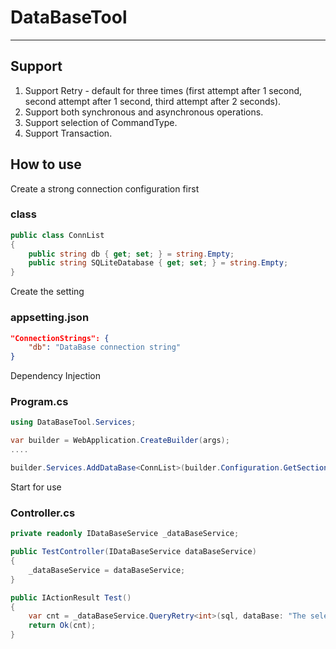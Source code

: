# DataBaseTool

-------------
## Support
1. Support Retry - default for three times (first attempt after 1 second, second attempt after 1 second, third attempt after 2 seconds).
1. Support both synchronous and asynchronous operations.
1. Support selection of CommandType.
1. Support Transaction.

## How to use
Create a strong connection configuration first

### class
```csharp
public class ConnList
{
    public string db { get; set; } = string.Empty;
    public string SQLiteDatabase { get; set; } = string.Empty;
}
```

Create the setting
### appsetting.json

```json
"ConnectionStrings": {
    "db": "DataBase connection string"
}
```

Dependency Injection
### Program.cs
```csharp
using DataBaseTool.Services;

var builder = WebApplication.CreateBuilder(args);
....

builder.Services.AddDataBase<ConnList>(builder.Configuration.GetSection("ConnectionStrings"));
```

Start for use
### Controller.cs
```csharp
private readonly IDataBaseService _dataBaseService;

public TestController(IDataBaseService dataBaseService)
{
    _dataBaseService = dataBaseService;
}

public IActionResult Test()
{
    var cnt = _dataBaseService.QueryRetry<int>(sql, dataBase: "The selection of the corresponding database nae", commandType: System.Data.CommandType.Text, param: new { Name = "Test" }).FirstOrDefault();
    return Ok(cnt);
}

```